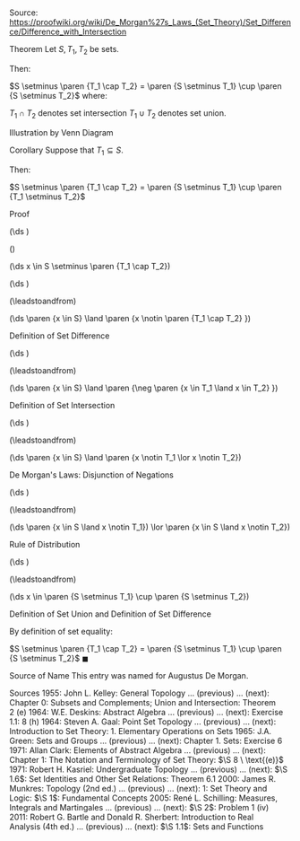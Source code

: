 # 

Source: https://proofwiki.org/wiki/De_Morgan%27s_Laws_(Set_Theory)/Set_Difference/Difference_with_Intersection



Theorem
Let $S, T_1, T_2$ be sets.

Then:

$S \setminus \paren {T_1 \cap T_2} = \paren {S \setminus T_1} \cup \paren {S \setminus T_2}$
where:

$T_1 \cap T_2$ denotes set intersection
$T_1 \cup T_2$ denotes set union.


Illustration by Venn Diagram




Corollary
Suppose that $T_1 \subseteq S$.

Then:

$S \setminus \paren {T_1 \cap T_2} = \paren {S \setminus T_1} \cup \paren {T_1 \setminus T_2}$


Proof













\(\ds \)

\(\)







\(\ds x \in S \setminus \paren {T_1 \cap T_2}\)




















\(\ds \)

\(\leadstoandfrom\)







\(\ds \paren {x \in S} \land \paren {x \notin \paren {T_1 \cap T_2} }\)





Definition of Set Difference














\(\ds \)

\(\leadstoandfrom\)







\(\ds \paren {x \in S} \land \paren {\neg \paren {x \in T_1 \land x \in T_2} }\)





Definition of Set Intersection














\(\ds \)

\(\leadstoandfrom\)







\(\ds \paren {x \in S} \land \paren {x \notin T_1 \lor x \notin T_2}\)





De Morgan's Laws: Disjunction of Negations














\(\ds \)

\(\leadstoandfrom\)







\(\ds \paren {x \in S \land x \notin T_1}) \lor \paren {x \in S \land x \notin T_2}\)





Rule of Distribution














\(\ds \)

\(\leadstoandfrom\)







\(\ds x \in \paren {S \setminus T_1} \cup \paren {S \setminus T_2}\)





Definition of Set Union and Definition of Set Difference



By definition of set equality:

$S \setminus \paren {T_1 \cap T_2} = \paren {S \setminus T_1} \cup \paren {S \setminus T_2}$
$\blacksquare$


Source of Name
This entry was named for Augustus De Morgan.


Sources
1955: John L. Kelley: General Topology ... (previous) ... (next): Chapter $0$: Subsets and Complements; Union and Intersection: Theorem $2 \ \text{(e)}$
1964: W.E. Deskins: Abstract Algebra ... (previous) ... (next): Exercise $1.1: \ 8 \ \text{(h)}$
1964: Steven A. Gaal: Point Set Topology ... (previous) ... (next): Introduction to Set Theory: $1$. Elementary Operations on Sets
1965: J.A. Green: Sets and Groups ... (previous) ... (next): Chapter $1$. Sets: Exercise $6$
1971: Allan Clark: Elements of Abstract Algebra ... (previous) ... (next): Chapter $1$: The Notation and Terminology of Set Theory: $\S 8 \ \text{(e)}$
1971: Robert H. Kasriel: Undergraduate Topology ... (previous) ... (next): $\S 1.6$: Set Identities and Other Set Relations: Theorem $6.1$
2000: James R. Munkres: Topology (2nd ed.) ... (previous) ... (next): $1$: Set Theory and Logic: $\S 1$: Fundamental Concepts
2005: René L. Schilling: Measures, Integrals and Martingales ... (previous) ... (next): $\S 2$: Problem $1 \ \text{(iv)}$
2011: Robert G. Bartle and Donald R. Sherbert: Introduction to Real Analysis (4th ed.) ... (previous) ... (next): $\S 1.1$: Sets and Functions




